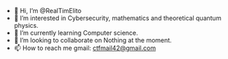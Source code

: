 - 👋 Hi, I’m @RealTimElito
- 👀 I’m interested in Cybersecurity, mathematics and theoretical quantum physics.
- 🌱 I’m currently learning Computer science.
- 💞️ I’m looking to collaborate on Nothing at the moment.
- 📫 How to reach me gmail: ctfmail42@gmail.com

<!---
RealTimElito/RealTimElito is a ✨ special ✨ repository because its `README.md` (this file) appears on your GitHub profile.
You can click the Preview link to take a look at your changes.
--->
